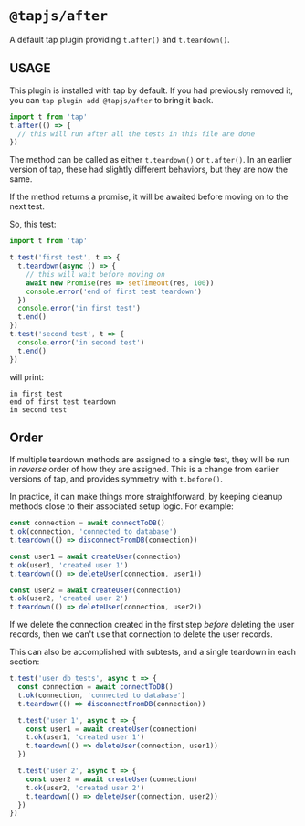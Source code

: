 # `@tapjs/after`

A default tap plugin providing `t.after()` and `t.teardown()`.

## USAGE

This plugin is installed with tap by default. If you had
previously removed it, you can `tap plugin add @tapjs/after` to
bring it back.

```ts
import t from 'tap'
t.after(() => {
  // this will run after all the tests in this file are done
})
```

The method can be called as either `t.teardown()` or `t.after()`.
In an earlier version of tap, these had slightly different
behaviors, but they are now the same.

If the method returns a promise, it will be awaited before moving
on to the next test.

So, this test:

```js
import t from 'tap'

t.test('first test', t => {
  t.teardown(async () => {
    // this will wait before moving on
    await new Promise(res => setTimeout(res, 100))
    console.error('end of first test teardown')
  })
  console.error('in first test')
  t.end()
})
t.test('second test', t => {
  console.error('in second test')
  t.end()
})
```

will print:

```
in first test
end of first test teardown
in second test
```

## Order

If multiple teardown methods are assigned to a single test, they
will be run in _reverse_ order of how they are assigned. This is
a change from earlier versions of tap, and provides symmetry with
`t.before()`.

In practice, it can make things more straightforward, by keeping
cleanup methods close to their associated setup logic. For
example:

```js
const connection = await connectToDB()
t.ok(connection, 'connected to database')
t.teardown(() => disconnectFromDB(connection))

const user1 = await createUser(connection)
t.ok(user1, 'created user 1')
t.teardown(() => deleteUser(connection, user1))

const user2 = await createUser(connection)
t.ok(user2, 'created user 2')
t.teardown(() => deleteUser(connection, user2))
```

If we delete the connection created in the first step _before_
deleting the user records, then we can't use that connection to
delete the user records.

This can also be accomplished with subtests, and a single
teardown in each section:

```js
t.test('user db tests', async t => {
  const connection = await connectToDB()
  t.ok(connection, 'connected to database')
  t.teardown(() => disconnectFromDB(connection))

  t.test('user 1', async t => {
    const user1 = await createUser(connection)
    t.ok(user1, 'created user 1')
    t.teardown(() => deleteUser(connection, user1))
  })

  t.test('user 2', async t => {
    const user2 = await createUser(connection)
    t.ok(user2, 'created user 2')
    t.teardown(() => deleteUser(connection, user2))
  })
})
```
